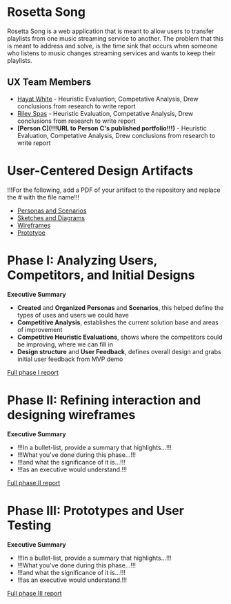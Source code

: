 # Rosetta Song


Rosetta Song is a web application that is meant to allow users to transfer playlists from one music streaming service to another. The problem that this is meant to address and solve, is the time sink that occurs when someone who listens to music changes streaming services and wants to keep their playlists.

## UX Team Members

* [Hayat White](https://github.com/ChicoState/ux-personal-portfolio-Hayat-White) - Heuristic Evaluation, Competative Analysis, Drew conclusions from research to write report
* [Riley Spas](https://github.com/ChicoState/ux-personal-portfolio-rileyspas21) - Heuristic Evaluation, Competative Analysis, Drew conclusions from research to write report
* **[Person C](!!!URL to Person C's published portfolio!!!)** - Heuristic Evaluation, Competative Analysis, Drew conclusions from research to write report

# User-Centered Design Artifacts
 
!!!For the following, add a PDF of your artifact to the repository and replace the # with the file name!!!

* [Personas and Scenarios](personas/)
* [Sketches and Diagrams](sketches/)
* [Wireframes](wireframes/)
* [Prototype](#)

# Phase I: Analyzing Users, Competitors, and Initial Designs

**Executive Summary**

* **Created** and **Organized** **Personas** and **Scenarios**, this helped define the types of uses and users we could have
* **Competitive Analysis**, establishes the current solution base and areas of improvement
* **Competitive Heuristic Evaluations**, shows where the competitors could be improving, where we can fill in
* **Design structure** and **User Feedback**, defines overall design and grabs initial user feedback from MVP demo

[Full phase I report](phaseI/)

# Phase II: Refining interaction and designing wireframes

**Executive Summary**

* !!!In a bullet-list, provide a summary that highlights...!!!
* !!!What you've done during this phase...!!!
* !!!and what the significance of it is...!!!
* !!!as an executive would understand.!!!

[Full phase II report](phaseII/)

# Phase III: Prototypes and User Testing

**Executive Summary**

* !!!In a bullet-list, provide a summary that highlights...!!!
* !!!What you've done during this phase...!!!
* !!!and what the significance of it is...!!!
* !!!as an executive would understand.!!!

[Full phase III report](phaseIII/)
